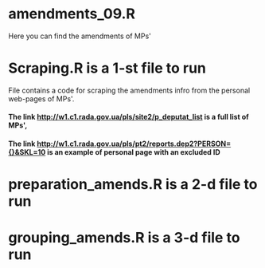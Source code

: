 # amendments_09.R
Here you can find the amendments of MPs' 

# Scraping.R is a 1-st file to run
File contains a code for scraping the amendments infro from the personal web-pages of MPs'.

#### The link http://w1.c1.rada.gov.ua/pls/site2/p_deputat_list is a full list of MPs',

#### The link http://w1.c1.rada.gov.ua/pls/pt2/reports.dep2?PERSON={}&SKL=10 is an example of personal page with an excluded ID 

# preparation_amends.R is a 2-d file to run 

# grouping_amends.R is a 3-d file to run
